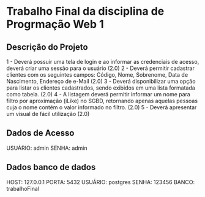 # Trabalho Final da disciplina de Progrmação Web 1

## Descrição do Projeto

1 - Deverá possuir uma tela de login e ao informar as credenciais de acesso, deverá criar uma sessão para o usuário (2.0)
2 - Deverá permitir cadastrar clientes com os seguintes campos: Código, Nome, Sobrenome, Data de Nascimento, Endereço de e-Mail (2.0)
3 - Deverá disponibilizar uma opção para listar os clientes cadastrados, sendo exibidos em uma lista formatada como tabela. (2.0)
4 - A listagem deverá permitir informar um nome para filtro por aproximação (iLike) no SGBD, retornando apenas aquelas pessoas cuja o nome contém o valor informado no filtro. (2.0)
5 - Deverá apresentar um visual de fácil utilização (2.0)

## Dados de Acesso
USUÁRIO: admin
SENHA: admin

## Dados banco de dados
HOST: 127.0.0.1
PORTA: 5432
USUÁRIO: postgres
SENHA: 123456
BANCO: trabalhoFinal